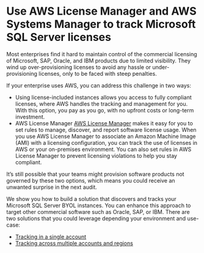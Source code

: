# Use AWS License Manager and AWS Systems Manager to track Microsoft SQL Server licenses


Most enterprises find it hard to maintain control of the commercial licensing of Microsoft, SAP, Oracle, and IBM products due to limited visibility. They wind up over-provisioning licenses to avoid any hassle or under-provisioning licenses, only to be faced with steep penalties. 

If your enterprise uses AWS, you can address this challenge in two ways:

* Using license-included instances allows you access to fully compliant licenses, where AWS handles the tracking and management for you. With this option, you pay as you go, with no upfront costs or long-term investment.
* AWS License Manager [AWS License Manager](https://aws.amazon.com/systems-manager/features/) makes it easy for you to set rules to manage, discover, and report software license usage. When you use AWS License Manager to associate an Amazon Machine Image (AMI) with a licensing configuration, you can track the use of licenses in AWS or your on-premises environment. You can also set rules in AWS License Manager to prevent licensing violations to help you stay compliant.

It’s still possible that your teams might provision software products not governed by these two options, which means you could receive an unwanted surprise in the next audit. 

We show you how to build a solution that discovers and tracks your Microsoft SQL Server BYOL instances. You can enhance this approach to target other commercial software such as Oracle, SAP, or IBM. There are two solutions that you could leverage depending your environment and use-case:
* [Tracking in a single account](https://github.com/aws-samples/systems-manager-license-manager-license-tracker-for-sql-server/tree/main/single-account)
* [Tracking across multiple accounts and regions](https://github.com/aws-samples/systems-manager-license-manager-license-tracker-for-sql-server/tree/main/multi-account-region)
